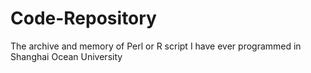 # Code-Repository
The archive and memory of Perl or R script I have ever programmed in Shanghai Ocean University
